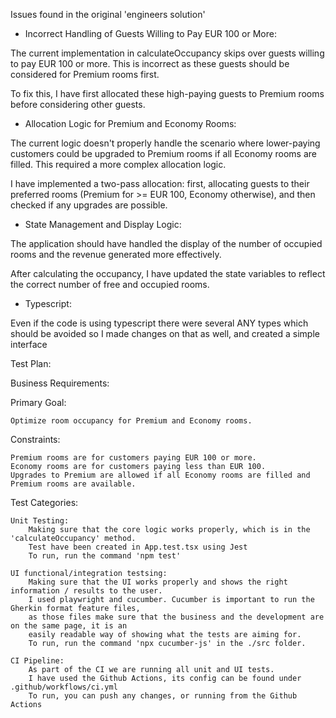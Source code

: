 Issues found in the original 'engineers solution'

- Incorrect Handling of Guests Willing to Pay EUR 100 or More:

The current implementation in calculateOccupancy skips over guests willing to pay EUR 100 or more. This is incorrect as these guests should be considered for Premium rooms first.

To fix this, I have first allocated these high-paying guests to Premium rooms before considering other guests.

- Allocation Logic for Premium and Economy Rooms:

The current logic doesn't properly handle the scenario where lower-paying customers could be upgraded to Premium rooms if all Economy rooms are filled. This required a more complex allocation logic.

I have implemented a two-pass allocation: first, allocating guests to their preferred rooms (Premium for >= EUR 100, Economy otherwise), and then checked if any upgrades are possible.

- State Management and Display Logic:

The application should have handled the display of the number of occupied rooms and the revenue generated more effectively.

After calculating the occupancy, I have updated the state variables to reflect the correct number of free and occupied rooms.

- Typescript:

Even if the code is using typescript there were several ANY types which should be avoided so I made changes on that as well, and created a simple interface

Test Plan:

Business Requirements:

Primary Goal: 

    Optimize room occupancy for Premium and Economy rooms.

Constraints:

    Premium rooms are for customers paying EUR 100 or more.
    Economy rooms are for customers paying less than EUR 100.
    Upgrades to Premium are allowed if all Economy rooms are filled and Premium rooms are available.

Test Categories:

    Unit Testing: 
        Making sure that the core logic works properly, which is in the 'calculateOccupancy' method.
        Test have been created in App.test.tsx using Jest
        To run, run the command 'npm test'
    
    UI functional/integration testsing:
        Making sure that the UI works properly and shows the right information / results to the user.
        I used playwright and cucumber. Cucumber is important to run the Gherkin format feature files,
        as those files make sure that the business and the development are on the same page, it is an
        easily readable way of showing what the tests are aiming for.
        To run, run the command 'npx cucumber-js' in the ./src folder.

    CI Pipeline:
        As part of the CI we are running all unit and UI tests.
        I have used the Github Actions, its config can be found under .github/workflows/ci.yml
        To run, you can push any changes, or running from the Github Actions

